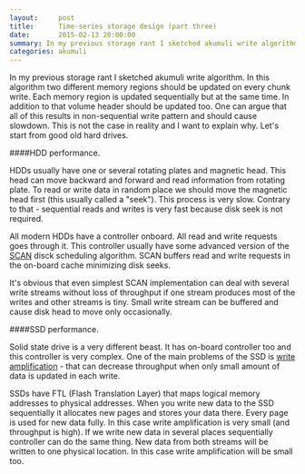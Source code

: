 ```yaml
---
layout:     post
title:      Time-series storage design (part three)
date:       2015-02-13 20:00:00
summary: In my previous storage rant I sketched akumuli write algorithm. In this algorithm two different memory regions should be updated on every chunk write. Each memory region is updated sequentially but at the same time. In addition to that volume header should be updated too. One can argue that all of this results in non-sequential write pattern and should cause slowdown. This is not the case in reality and I want to explain why.
categories: akumuli
---
```


In my previous storage rant I sketched akumuli write algorithm. In this algorithm two different memory regions should be updated on every chunk write. Each memory region is updated sequentially but at the same time. In addition to that volume header should be updated too. One can argue that all of this results in non-sequential write pattern and should cause slowdown. This is not the case in reality and I want to explain why. Let's start from good old hard drives.

####HDD performance.

HDDs usually have one or several rotating plates and magnetic head. This head can move backward and forward and read information from rotating plate. To read or write data in random place we should move the magnetic head first (this usually called a "seek"). This process is very slow. Contrary to that - sequential reads and writes is very fast because disk seek is not required.

All modern HDDs have a controller onboard. All read and write requests goes through it. This controller usually have some advanced version of the [SCAN](http://en.wikipedia.org/wiki/Elevator_algorithm) disck scheduling algorithm. SCAN buffers read and write requests in the on-board cache minimizing disk seeks. 

It's obvious that even simplest SCAN implementation can deal with several write streams without loss of throughput if one stream produces most of the writes and other streams is tiny. Small write stream can be buffered and cause disk head to move only occasionally.

####SSD performance.

Solid state drive is a very different beast. It has on-board controller too and this controller is very complex. One of the main problems of the SSD is [write amplification](http://en.wikipedia.org/wiki/Write_amplification) - that can decrease throughput when only small amount of data is updated in each write.

SSDs have FTL (Flash Translation Layer) that maps logical memory addresses to physical addresses. When you write new data to the SSD sequentially it allocates new pages and stores your data there. Every page is used for new data fully. In this case write amplification is very small (and throughput is high). If we write new data in several places sequentially controller can do the same thing. New data from both streams will be written to one physical location. In this case write amplification will be small too.
